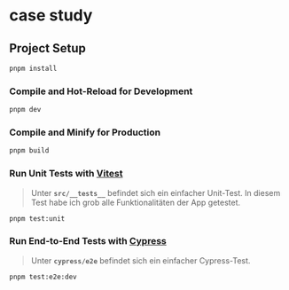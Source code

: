 # case study

## Project Setup

```sh
pnpm install
```

### Compile and Hot-Reload for Development

```sh
pnpm dev
```

### Compile and Minify for Production

```sh
pnpm build
```

### Run Unit Tests with [Vitest](https://vitest.dev/)

> Unter **`src/__tests__`** befindet sich ein einfacher Unit-Test. In diesem Test habe ich grob alle Funktionalitäten der App getestet.

```sh
pnpm test:unit
```

### Run End-to-End Tests with [Cypress](https://www.cypress.io/)

> Unter **`cypress/e2e`** befindet sich ein einfacher Cypress-Test.

```sh
pnpm test:e2e:dev
```
